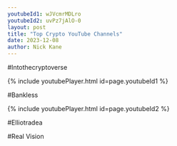 ```yaml
---
youtubeId1: wJVcmrMDLro
youtubeId2: uvPz7jAlO-0
layout: post
title: "Top Crypto YouTube Channels"
date: 2023-12-08
author: Nick Kane
---
```



#Intothecryptoverse

{% include youtubePlayer.html id=page.youtubeId1 %}



#Bankless

{% include youtubePlayer.html id=page.youtubeId2 %}


#Elliotradea

#Real Vision

